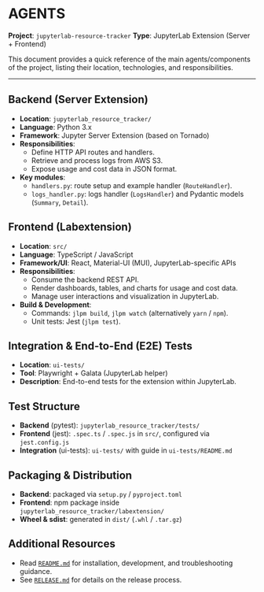 # AGENTS

**Project**: `jupyterlab-resource-tracker`
**Type**: JupyterLab Extension (Server + Frontend)

This document provides a quick reference of the main agents/components of the project,
listing their location, technologies, and responsibilities.

---

## Backend (Server Extension)

- **Location**: `jupyterlab_resource_tracker/`
- **Language**: Python 3.x
- **Framework**: Jupyter Server Extension (based on Tornado)
- **Responsibilities**:
  - Define HTTP API routes and handlers.
  - Retrieve and process logs from AWS S3.
  - Expose usage and cost data in JSON format.
- **Key modules**:
  - `handlers.py`: route setup and example handler (`RouteHandler`).
  - `logs_handler.py`: logs handler (`LogsHandler`) and Pydantic models (`Summary`, `Detail`).

## Frontend (Labextension)

- **Location**: `src/`
- **Language**: TypeScript / JavaScript
- **Framework/UI**: React, Material-UI (MUI), JupyterLab-specific APIs
- **Responsibilities**:
  - Consume the backend REST API.
  - Render dashboards, tables, and charts for usage and cost data.
  - Manage user interactions and visualization in JupyterLab.
- **Build & Development**:
  - Commands: `jlpm build`, `jlpm watch` (alternatively `yarn` / `npm`).
  - Unit tests: Jest (`jlpm test`).

## Integration & End-to-End (E2E) Tests

- **Location**: `ui-tests/`
- **Tool**: Playwright + Galata (JupyterLab helper)
- **Description**: End-to-end tests for the extension within JupyterLab.

## Test Structure

- **Backend** (pytest): `jupyterlab_resource_tracker/tests/`
- **Frontend** (jest): `.spec.ts` / `.spec.js` in `src/`, configured via `jest.config.js`
- **Integration** (ui-tests): `ui-tests/` with guide in `ui-tests/README.md`

## Packaging & Distribution

- **Backend**: packaged via `setup.py` / `pyproject.toml`
- **Frontend**: npm package inside `jupyterlab_resource_tracker/labextension/`
- **Wheel & sdist**: generated in `dist/` (`.whl` / `.tar.gz`)

## Additional Resources

- Read [`README.md`](README.md) for installation, development, and troubleshooting guidance.
- See [`RELEASE.md`](RELEASE.md) for details on the release process.